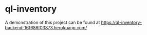 # ql-inventory

A demonstration of this project can be found at https://ql-inventory-backend-16f686f03873.herokuapp.com/
